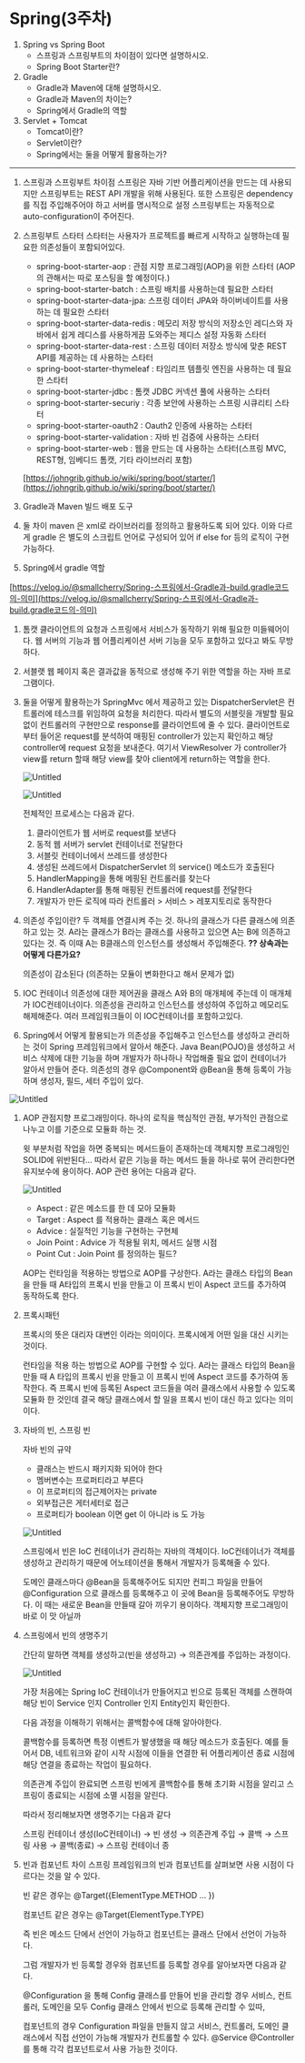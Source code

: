 # Spring(3주차)

1. Spring vs Spring Boot
    - 스프링과 스프링부트의 차이점이 있다면 설명하시오.
    - Spring Boot Starter란?
2. Gradle
    - Gradle과 Maven에 대해 설명하시오.
    - Gradle과 Maven의 차이는?
    - Spring에서 Gradle의 역할
3. Servlet + Tomcat
    - Tomcat이란?
    - Servlet이란?
    - Spring에서는 둘을 어떻게 활용하는가?

---

1. 스프링과 스프링부트 차이점
스프링은 자바 기반 어플리케이션을 만드는 데 사용되지만 스프링부트는 REST API 개발을 위해 사용된다. 또한 스프링은 dependency를 직접 주입해주어야 하고 서버를 명시적으로 설정 스프링부트는 자동적으로 auto-configuration이 주어진다. 
2. 스프링부트 스타터
스타터는 사용자가 프로젝트를 빠르게 시작하고 실행하는데 필요한 의존성들이 포함되어있다.
    - spring-boot-starter-aop : 관점 지향 프로그래밍(AOP)을 위한 스타터 (AOP의 관해서는 따로 포스팅을 할 예정이다.)
    - spring-boot-starter-batch : 스프링 배치를 사용하는데 필요한 스타터
    - spring-boot-starter-data-jpa: 스프링 데이터 JPA와 하이버네이트를 사용하는 데 필요한 스타터
    - spring-boot-starter-data-redis : 메모리 저장 방식의 저장소인 레디스와 자바에서 쉽게 레디스를 사용하게끔 도와주는 제디스 설정 자동화 스타터
    - spring-boot-starter-data-rest : 스프링 데이터 저장소 방식에 맞춘 REST API를 제공하는 데 사용하는 스타터
    - spring-boot-starter-thymeleaf : 타임리프 템플릿 엔진을 사용하는 데 필요한 스타터
    - spring-boot-starter-jdbc : 톰캣 JDBC 커넥션 풀에 사용하는 스타터
    - spring-boot-starter-securiy : 각종 보안에 사용하는 스프링 시큐리티 스타터
    - spring-boot-starter-oauth2 : Oauth2 인증에 사용하는 스타터
    - spring-boot-starter-validation : 자바 빈 검증에 사용하는 스타터
    - spring-boot-starter-web : 웹을 만드는 데 사용하는 스타터(스프링 MVC, REST형, 임베디드 톰캣, 기타 라이브러리 포함)
    
    [https://johngrib.github.io/wiki/spring/boot/starter/](https://johngrib.github.io/wiki/spring/boot/starter/)
    
3. Gradle과 Maven
빌드 배포 도구
4. 둘 차이
maven 은 xml로 라이브러리를 정의하고 활용하도록 되어 있다.
이와 다르게 gradle 은 별도의 스크립트 언어로 구성되어 있어 if else for 등의 로직이 구현 가능하다.

5. Spring에서 gradle 역할

[https://velog.io/@smallcherry/Spring-스프링에서-Gradle과-build.gradle코드의-의미](https://velog.io/@smallcherry/Spring-스프링에서-Gradle과-build.gradle코드의-의미)

1. 톰캣
클라이언트의 요청과 스프링에서 서비스가 동작하기 위해 필요한 미들웨어이다. 웹 서버의 기능과 웹 어플리케이션 서버 기능을 모두 포함하고 있다고 봐도 무방하다.

2. 서블랫
웹 페이지 혹은 결과값을 동적으로 생성해 주기 위한 역할을 하는 자바 프로그램이다.

3. 둘을 어떻게 활용하는가
SpringMvc 에서 제공하고 있는 DispatcherServlet은 컨트롤러에 테스크를 위임하여 요청을 처리한다. 따라서 별도의 서블릿을 개발할 필요 없이 컨트롤러의 구현만으로 response를 클라이언트에 줄 수 있다.
클라이언트로 부터 들어온 request를 분석하여 매핑된 controller가 있는지 확인하고 해당 controller에 request 요청을 보내준다. 여기서 ViewResolver 가 controller가 view를 return 할때 해당 view를 찾아 client에게 return하는 역할을 한다.
    
    ![Untitled](https://s3-us-west-2.amazonaws.com/secure.notion-static.com/5cb44f36-c87e-4dcc-9071-fb2af7c83037/Untitled.png)
    
    ![Untitled](https://s3-us-west-2.amazonaws.com/secure.notion-static.com/b9bcd0ef-ea4a-4364-b45b-c9cfa4721e74/Untitled.png)
    
    전체적인 프로세스는 다음과 같다.
    
    1. 클라이언트가 웹 서버로 request를 보낸다
    2. 동적 웹 서버가 servlet 컨테이너로 전달한다
    3. 서블릿 컨테이너에서 쓰레드를 생성한다
    4. 생성된 쓰레드에서 DispatcherServlet 의 service() 메소드가 호출된다
    5. HandlerMapping을 통해 메핑된 컨트롤러를 찾는다
    6. HandlerAdapter를 통해 매핑된 컨트롤러에 request를 전달한다
    7. 개발자가 만든 로직에 따라 컨트롤러 > 서비스 > 레포지토리로 동작한다



1. 의존성 주입이란?
두 객체를 연결시켜 주는 것. 하나의 클래스가 다른 클래스에 의존하고 있는 것.
 A라는 클래스가 B라는 클래스를 사용하고 있으면 A는 B에 의존하고 있다는 것.
즉 이때 A는 B클래스의 인스턴스를 생성해서 주입해준다.
**?? 상속과는 어떻게 다른가요?**
    
    의존성이 감소된다 (의존하는 모듈이 변화한다고 해서 문제가 없)
    
2. IOC 컨테이너
의존성에 대한 제어권을 클래스 A와 B의 매개체에 주는데 이 매개체가 IOC컨테이너이다.
의존성을 관리하고 인스턴스를 생성하여 주입하고 메모리도 해제해준다. 여러 프레임워크들이 이  IOC컨테이너를 포함하고있다.
3. Spring에서 어떻게 활용되는가
의존성을 주입해주고 인스턴스를 생성하고 관리하는 것이 Spring 프레임워크에서 알아서 해준다. Java Bean(POJO)을 생성하고 서비스 삭제에 대한 기능을 하며 개발자가 하나하나 작업해줄 필요 없이 컨테이너가 알아서 만들어 준다. 
의존성의 경우 @Component와 @Bean을 통해 등록이 가능하며 생성자, 필드, 세터 주입이 있다.

![Untitled](https://s3-us-west-2.amazonaws.com/secure.notion-static.com/2f0dcd49-616f-456f-b738-94d7e2e298a8/Untitled.png)

1. AOP
관점지향 프로그래밍이다. 하나의 로직을 핵심적인 관점, 부가적인 관점으로 나누고 이를 기준으로 모듈화 하는 것.
    
    윗 부분처럼 작업을 하면 중복되는 메서드들이 존재하는데 객체지향 프로그래밍인 SOLID에 위반된다… 따라서 같은 기능을 하는 메서드 들을 하나로 묶어 관리한다면 유지보수에 용이하다.
    AOP 관련 용어는 다음과 같다.
    
    ![Untitled](https://s3-us-west-2.amazonaws.com/secure.notion-static.com/58ea550e-7231-4500-8d85-3c91c03ebfbc/Untitled.png)
    
    - Aspect : 같은 메소드를 한 데 모아 모듈화
    - Target : Aspect 를 적용하는 클래스 혹은 메서드
    - Advice : 실질적인 기능을 구현하는 구현체
    - Join Point : Advice 가 적용될 위치, 메서드 실행 시점
    - Point Cut : Join Point 를 정의하는 필드?
    
    AOP는 런타임을 적용하는 방법으로 AOP를 구상한다. A라는 클래스 타입의 Bean을 만들 때 A타입의 프록시 빈을 만들고 이 프록시 빈이 Aspect 코드를 추가하여 동작하도록 한다.
    
2. 프록시패턴
    
    프록시의 뜻은 대리자 대변인 이라는 의미이다. 프록시에게 어떤 일을 대신 시키는 것이다.
    
    런타임을 적용 하는 방법으로 AOP를 구현할 수 있다. A라는 클래스 타입의 Bean을 만들 때 A 타입의 프록시 빈을 만들고 이 프록시 빈에 Aspect 코드를 추가하여 동작한다. 즉 프록시 빈에 등록된 Aspect 코드들을 여러 클래스에서 사용할 수 있도록 모듈화 한 것인데 결국 해당 클래스에서 할 일을 프록시 빈이 대신 하고 있다는 의미이다.
    
3. 자바의 빈, 스프링 빈
    
    자바 빈의 규약
    
    - 클래스는 반드시 패키지화 되어야 한다
    - 멤버변수는 프로퍼티라고 부른다
    - 이 프로퍼티의 접근제어자는 private
    - 외부접근은 게터세터로 접근
    - 프로퍼티가 boolean 이면 get 이 아니라 is 도 가능
    
    ![Untitled](https://s3-us-west-2.amazonaws.com/secure.notion-static.com/d1f90cf9-f8bf-49ad-895c-90db4e176b97/Untitled.png)
    
    스프링에서 빈은 IoC 컨테이너가 관리하는 자바의 객체이다. IoC컨테이너가 객체를 생성하고 관리하기 때문에 어노테이션을 통해서 개발자가 등록해줄 수 있다.
    
    도메인 클래스마다 @Bean을 등록해주어도 되지만 컨피그 파일을 만들어 @Configuration 으로 클래스를 등록해주고 이 곳에 Bean을 등록해주어도 무방하다. 이 때는 새로운 Bean을 만들때 갈아 끼우기 용이하다. 객체지향 프로그래밍이 바로 이 맛 아닐까
    
4. 스프링에서 빈의 생명주기
    
    간단히 말하면 객체를 생성하고(빈을 생성하고) → 의존관계를 주입하는 과정이다.
    
    ![Untitled](https://s3-us-west-2.amazonaws.com/secure.notion-static.com/325e618a-3555-42a8-be13-ba45330dfe8c/Untitled.png)
    
    가장 처음에는 Spring IoC 컨테이너가 만들어지고 빈으로 등록된 객체를 스캔하여 해당 빈이 Service 인지 Controller 인지 Entity인지 확인한다.
    
    다음 과정을 이해하기 위해서는 콜백함수에 대해 알아야한다.
    
    콜백함수를 등록하면 특정 이벤트가 발생했을 때 해당 메소드가 호출된다. 예를 들어서 DB, 네트워크와 같이 시작 시점에 이들을 연결한 뒤 어플리케이션 종료 시점에 해당 연결을 종료하는 작업이 필요하다.
    
    의존관계 주입이 완료되면 스프링 빈에게 콜백함수를 통해 초기화 시점을 알리고 스프링이 종료되는 시점에 소멸 시점을 알린다.
    
    따라서 정리해보자면 생명주기는 다음과 같다
    
    스프링 컨테이너 생성(IoC컨테이너) → 빈 생성 → 의존관계 주입 → 콜백 → 스프링 사용 → 콜백(종료) → 스프링 컨테이너 종
    
5. 빈과 컴포넌트 차이
스프링 프레임워크의 빈과 컴포넌트를 살펴보면 사용 시점이 다르다는 것을 알 수 있다.
    
    빈 같은 경우는 @Target({ElementType.METHOD … })
    
    컴포넌트 같은 경우는 @Target(ElementType.TYPE)
    
    즉 빈은 메소드 단에서 선언이 가능하고 컴포넌트는 클래스 단에서 선언이 가능하다.
    
    그럼 개발자가 빈 등록할 경우와 컴포넌트를 등록할 경우를 알아보자면 다음과 같다.
    
    @Configuration 을 통해 Config 클래스를 만들어 빈을 관리할 경우 서비스, 컨트롤러, 도메인을 모두 Config 클래스 안에서 빈으로 등록해 관리할 수 있따,
    
    컴포넌트의 경우 Configuration 파일을 만들지 않고 서비스, 컨트롤러, 도메인 클래스에서 직접 선언이 가능해 개발자가 컨트롤할 수 있다. @Service @Controller 를 통해 각각 컴포넌트로서 사용 가능한 것이다.